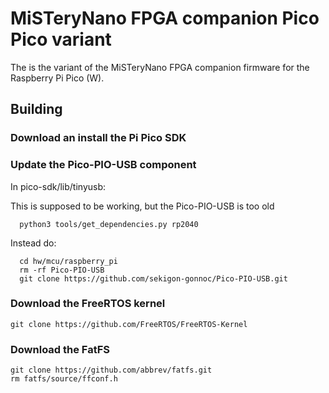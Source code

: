 # MiSTeryNano FPGA companion Pico Pico variant

The is the variant of the MiSTeryNano FPGA companion firmware
for the Raspberry Pi Pico (W).

## Building

### Download an install the Pi Pico SDK

### Update the Pico-PIO-USB component

In pico-sdk/lib/tinyusb:

This is supposed to be working, but the Pico-PIO-USB is too old
```
  python3 tools/get_dependencies.py rp2040
```

Instead do:
```
  cd hw/mcu/raspberry_pi
  rm -rf Pico-PIO-USB
  git clone https://github.com/sekigon-gonnoc/Pico-PIO-USB.git
```

### Download the FreeRTOS kernel

```
git clone https://github.com/FreeRTOS/FreeRTOS-Kernel
```

### Download the FatFS

```
git clone https://github.com/abbrev/fatfs.git
rm fatfs/source/ffconf.h
```
